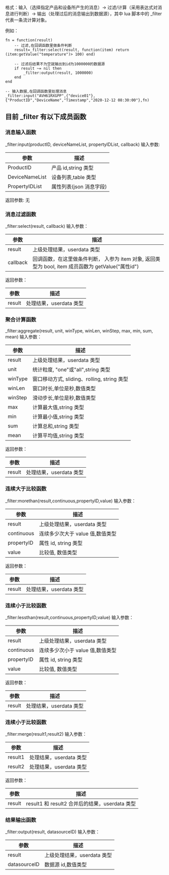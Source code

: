 格式：输入（选择指定产品和设备所产生的消息）-> 过滤/计算（采用表达式对消息进行判断）-> 输出（处理过后的消息输出到数据源），其中 lua 脚本中的 \_filter 代表一条流计算对象。

例如：
``` 
fn = function(result)
    -- 过滤,在回调函数里做条件判断
    result=_filter:select(result, function(item) return (item:getValue("temperature")> 100) end)

    -- 过滤后结果不为空就输出到id为1000000的数据源
    if result ~= nil then
        _filter:output(result, 1000000)
    end
end

-- 输入数据,在回调函数里处理消息
_filter:input("AVH61RXGPP",{"device01"},{"ProductID","DeviceName","Timestamp","2020-12-12 08:30:00"},fn)
```


## 目前 \_filter 有以下成员函数

### 消息输入函数
\_filter:input(productID, deviceNameList, propertyIDList, callback)
输入参数:

|参数 | 描述 |
| ------ | ------ |
|ProductID | 产品 id,string 类型 |
| DeviceNameList | 设备列表,table 类型 |
| PropertyIDList | 属性列表(json 消息字段) |

返回参数: 无

### 消息过滤函数
\_filter:select(result, callback)
输入参数：

|参数 | 描述 |
| ------ | ------ |
|result | 上级处理结果，userdata 类型 |
| callback | 回调函数，在这里做条件判断， 入参为 item 对象, 返回类型为 bool, item 成员函数为 getValue("属性id") |

返回参数：

|参数 | 描述 |
| ------ | ------ |
|result | 处理结果，userdata 类型 |

### 聚合计算函数
\_filter:aggregate(result, unit, winType, winLen, winStep, max, min, sum, mean)
输入参数：

|参数 | 描述 |
| ------ | ------ |
|result | 上级处理结果，userdata 类型 |
|unit | 统计粒度, "one"或"all",string 类型 |
|winType | 窗口移动方式, sliding、rolling, string 类型 |
| winLen| 窗口时长,单位是秒,数值类型|
| winStep| 滑动步长,单位是秒,数值类型|
|max | 计算最大值,string 类型|
| min| 计算最小值,string 类型 |
|sum | 计算总和,string 类型|
|mean | 计算平均值,string 类型|

返回参数：

|参数 | 描述 |
| ------ | ------ |
|result | 处理结果，userdata 类型 |

### 连续大于比较函数
\_filter:morethan(result,continuous,propertyID,value)
输入参数：

|参数 | 描述 |
| ------ | ------ |
|result | 上级处理结果，userdata 类型 |
|continuous|连续多少次大于 value 值,数值类型|
|propertyID|属性 id, string 类型|
|value|比较值, 数值类型|

返回参数：

|参数 | 描述 |
| ------ | ------ |
|result | 处理结果，userdata 类型 |

### 连续小于比较函数
\_filter:lessthan(result,continuous,propertyID,value)
输入参数：

|参数 | 描述 |
| ------ | ------ |
|result | 上级处理结果，userdata 类型 |
|continuous| 连续多少次小于 value 值,数值类型 |
|propertyID|属性 id, string 类型|
|value|比较值, 数值类型|

返回参数：

|参数 | 描述 |
| ------ | ------ |
|result | 处理结果，userdata 类型 |

### 连续小于比较函数
\_filter:merge(result1,result2)
输入参数：

|参数 | 描述 |
| ------ | ------ |
|result1|处理结果，userdata 类型|
|result2|处理结果，userdata 类型|

返回参数：

|参数 | 描述 |
| ------ | ------ |
|result|result1 和 result2 合并后的结果，userdata 类型|

### 结果输出函数
\_filter:output(result, datasourceID)
输入参数：

|参数 | 描述 |
| ------ | ------ |
|result|上级处理结果，userdata 类型|
|datasourceID|数据源 id,数值类型|
 
